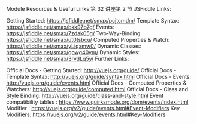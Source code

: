 Module Resources & Useful Links
第 32 讲座第 2 节
JSFiddle Links:

Getting Started: https://jsfiddle.net/smax/pcjtcmdm/
Template Syntax: https://jsfiddle.net/smax/bkk97b7g/
Events: https://jsfiddle.net/smax/7zdak05g/
Two-Way-Binding: https://jsfiddle.net/smax/ut0tsbcu/
Computed Properties & Watch: https://jsfiddle.net/smax/yLjqxmw0/
Dynamic Classes: https://jsfiddle.net/smax/gowg40ym/
Dynamic Styles: https://jsfiddle.net/smax/3rvdLq5y/
Further Links:

Official Docs - Getting Started: http://vuejs.org/guide/
Official Docs - Template Syntax: http://vuejs.org/guide/syntax.html
Official Docs - Events: http://vuejs.org/guide/events.html
Official Docs - Computed Properties & Watchers: http://vuejs.org/guide/computed.html
Official Docs - Class and Style Binding: http://vuejs.org/guide/class-and-style.html
Event compatibility tables : https://www.quirksmode.org/dom/events/index.html
Modifier : https://vuejs.org/v2/guide/events.html#Event-Modifiers
Key Modifiers: https://vuejs.org/v2/guide/events.html#Key-Modifiers
